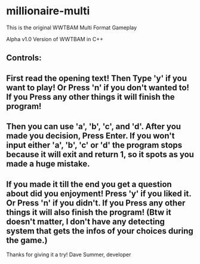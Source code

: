 # millionaire-multi
This is the original WWTBAM Multi Format Gameplay

Alpha v1.0 Version of WWTBAM in C++

Controls:
----------------------------------
First read the opening text!
Then Type 'y' if you want to play!
Or Press 'n' if you don't wanted to!
If you Press any other things it will finish the program!
---------------------------------------------------------
Then you can use 'a', 'b', 'c', and 'd'.
After you made you decision, Press Enter.
If you won't input either 'a', 'b', 'c' or 'd' the program stops because
it will exit and return 1, so it spots as you made a huge mistake.
----------------------------
If you made it till the end you get a question about did you enjoyment!
Press 'y' if you liked it.
Or Press 'n' if you didn't.
If you Press any other things it will also finish the program!
(Btw it doesn't matter, I don't have any detecting system that gets the infos of
your choices during the game.)
--------------------------------
Thanks for giving it a try!
Dave Summer, developer

